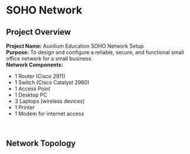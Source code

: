 <h1>SOHO Network</h1>

<h2>Project Overview</h2>
<strong>Project Name:</strong> Auxilium Education SOHO Network Setup <br />
<strong>Purpose:</strong> To design and configure a reliable, secure, and functional small office network for a small business. <br />
<strong>Network Components:</strong>

- 1 Router (Cisco 2911) <br />
- 1 Switch (Cisco Catalyst 2960) <br />
- 1 Access Point <br />
- 1 Desktop PC <br />
- 3 Laptops (wireless devices) <br />
- 1 Printer <br />
- 1 Modem for internet access 
<br />


<h2>Network Topology</h2>



<!--
 ```diff
- text in red
+ text in green
! text in orange
# text in gray
@@ text in purple (and bold)@@
```
--!>
